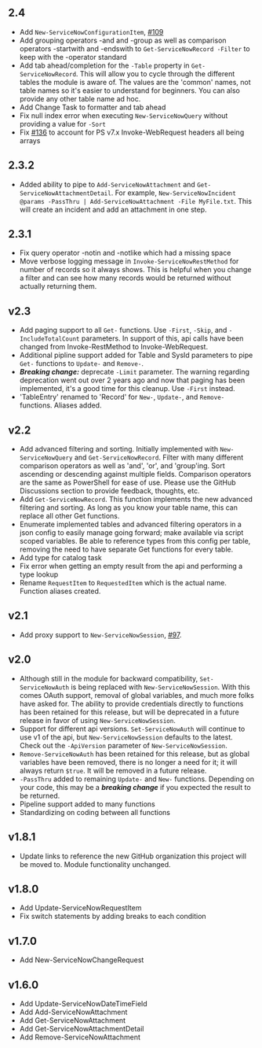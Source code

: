## 2.4
- Add `New-ServiceNowConfigurationItem`, [#109](https://github.com/Snow-Shell/servicenow-powershell/issues/109)
- Add grouping operators -and and -group as well as comparison operators -startwith and -endswith to `Get-ServiceNowRecord -Filter` to keep with the -operator standard
- Add tab ahead/completion for the `-Table` property in `Get-ServiceNowRecord`.  This will allow you to cycle through the different tables the module is aware of.  The values are the 'common' names, not table names so it's easier to understand for beginners.  You can also provide any other table name ad hoc.
- Add Change Task to formatter and tab ahead
- Fix null index error when executing `New-ServiceNowQuery` without providing a value for `-Sort`
- Fix [#136](https://github.com/Snow-Shell/servicenow-powershell/issues/136) to account for PS v7.x Invoke-WebRequest headers all being arrays

## 2.3.2
- Added ability to pipe to `Add-ServiceNowAttachment` and `Get-ServiceNowAttachmentDetail`.  For example, `New-ServiceNowIncident @params -PassThru | Add-ServiceNowAttachment -File MyFile.txt`.  This will create an incident and add an attachment in one step.

## 2.3.1
- Fix query operator -notin and -notlike which had a missing space
- Move verbose logging message in `Invoke-ServiceNowRestMethod` for number of records so it always shows.  This is helpful when you change a filter and can see how many records would be returned without actually returning them.

## v2.3
- Add paging support to all `Get-` functions.  Use `-First`, `-Skip`, and `-IncludeTotalCount` parameters.  In support of this, api calls have been changed from Invoke-RestMethod to Invoke-WebRequest.
- Additional pipline support added for Table and SysId parameters to pipe `Get-` functions to `Update-` and `Remove-`.
- ***Breaking change:*** deprecate `-Limit` parameter.  The warning regarding deprecation went out over 2 years ago and now that paging has been implemented, it's a good time for this cleanup.  Use `-First` instead.
- 'TableEntry' renamed to 'Record' for `New-`, `Update-`, and `Remove-` functions.  Aliases added.

## v2.2
- Add advanced filtering and sorting.  Initially implemented with `New-ServiceNowQuery` and `Get-ServiceNowRecord`.  Filter with many different comparison operators as well as 'and', 'or', and 'group'ing.  Sort ascending or descending against multiple fields.  Comparison operators are the same as PowerShell for ease of use.  Please use the GitHub Discussions section to provide feedback, thoughts, etc.
- Add `Get-ServiceNowRecord`.  This function implements the new advanced filtering and sorting.  As long as you know your table name, this can replace all other Get functions.
- Enumerate implemented tables and advanced filtering operators in a json config to easily manage going forward; make available via script scoped variables.
Be able to reference types from this config per table, removing the need to have separate Get functions for every table.
- Add type for catalog task
- Fix error when getting an empty result from the api and performing a type lookup
- Rename `RequestItem` to `RequestedItem` which is the actual name.  Function aliases created.

## v2.1
- Add proxy support to `New-ServiceNowSession`, [#97](https://github.com/Snow-Shell/servicenow-powershell/issues/97).

## v2.0
- Although still in the module for backward compatibility, `Set-ServiceNowAuth` is being replaced with `New-ServiceNowSession`.  With this comes OAuth support, removal of global variables, and much more folks have asked for.  The ability to provide credentials directly to functions has been retained for this release, but will be deprecated in a future release in favor of using `New-ServiceNowSession`.
- Support for different api versions.  `Set-ServiceNowAuth` will continue to use v1 of the api, but `New-ServiceNowSession` defaults to the latest.  Check out the `-ApiVersion` parameter of `New-ServiceNowSession`.
- `Remove-ServiceNowAuth` has been retained for this release, but as global variables have been removed, there is no longer a need for it; it will always return `$true`.  It will be removed in a future release.
- `-PassThru` added to remaining `Update-` and `New-` functions.  Depending on your code, this may be a ***breaking change*** if you expected the result to be returned.
- Pipeline support added to many functions
- Standardizing on coding between all functions

## v1.8.1
- Update links to reference the new GitHub organization this project will be moved to.  Module functionality unchanged.

## v1.8.0
- Add Update-ServiceNowRequestItem
- Fix switch statements by adding breaks to each condition

## v1.7.0
- Add New-ServiceNowChangeRequest

## v1.6.0
- Add Update-ServiceNowDateTimeField
- Add Add-ServiceNowAttachment
- Add Get-ServiceNowAttachment
- Add Get-ServiceNowAttachmentDetail
- Add Remove-ServiceNowAttachment